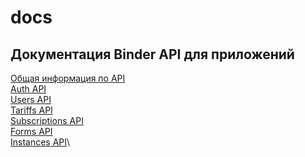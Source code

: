 # docs

## Документация Binder API для приложений

[Общая информация по API](binder_apps_api/00_common.md)\
[Auth API](binder_apps_api/01_auth_api.md)\
[Users API](binder_apps_api/02_users_api.md)\
[Tariffs API](binder_apps_api/03_tariffs_api.md)\
[Subscriptions API](binder_apps_api/04_subscriptions_api.md)\
[Forms API](binder_apps_api/05_forms_api.md)\
[Instances API](binder_apps_api/06_instances.md)\